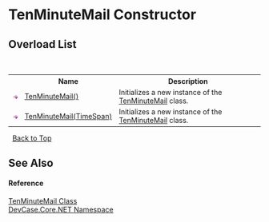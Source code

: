 # TenMinuteMail Constructor 
 


## Overload List
&nbsp;<table><tr><th></th><th>Name</th><th>Description</th></tr><tr><td>![Public method](media/pubmethod.gif "Public method")</td><td><a href="M_DevCase_Core_NET_TenMinuteMail__ctor">TenMinuteMail()</a></td><td>
Initializes a new instance of the <a href="T_DevCase_Core_NET_TenMinuteMail">TenMinuteMail</a> class.</td></tr><tr><td>![Public method](media/pubmethod.gif "Public method")</td><td><a href="M_DevCase_Core_NET_TenMinuteMail__ctor_1">TenMinuteMail(TimeSpan)</a></td><td>
Initializes a new instance of the <a href="T_DevCase_Core_NET_TenMinuteMail">TenMinuteMail</a> class.</td></tr></table>&nbsp;
<a href="#tenminutemail-constructor">Back to Top</a>

## See Also


#### Reference
<a href="T_DevCase_Core_NET_TenMinuteMail">TenMinuteMail Class</a><br /><a href="N_DevCase_Core_NET">DevCase.Core.NET Namespace</a><br />